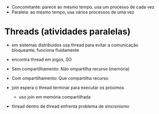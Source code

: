 - Concomitante: parece ao mesmo tempo, usa um processo de cada vez
- Paralela: ao mesmo tempo, usa vários processos de uma vez
  
# Threads (atividades paralelas)
- em sistemas distribuidos usa thread para evitar a comunicação bloqueante, funciona fluidamente 
- encontra thread em jogos, SO
- Sem compartilhamento: Não ompartilha recurso (memória)
- Com ompartilhamento: Que compartilha recurso
  
- join espera o thread terminar para executar os próximos
  -  uso join em memória compartilhada
-  thread dentro de thread enfrenta problema de sincronismo
